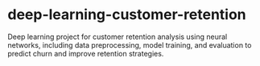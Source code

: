 # deep-learning-customer-retention
Deep learning project for customer retention analysis using neural networks, including data preprocessing, model training, and evaluation to predict churn and improve retention strategies.
